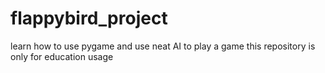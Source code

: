 # flappybird_project
learn how to use pygame and use neat AI to play a game
this repository is only for education usage

